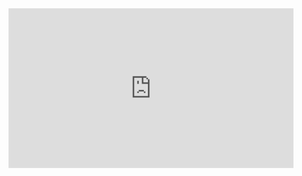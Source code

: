 <iframe width="560" height="315" src="https://www.youtube.com/embed/uV0EI0kBxBU" frameborder="0" allow="accelerometer; autoplay; clipboard-write; encrypted-media; gyroscope; picture-in-picture" allowfullscreen></iframe>
